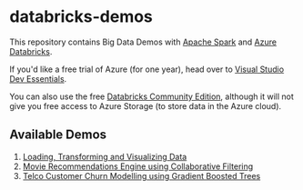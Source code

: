 # databricks-demos

This repository contains Big Data Demos with [Apache Spark](https://spark.apache.org/) and [Azure Databricks](https://azure.microsoft.com/en-us/services/databricks/).

If you'd like a free trial of Azure (for one year), head over to [Visual Studio Dev Essentials](https://www.visualstudio.com/dev-essentials/).

You can also use the free [Databricks Community Edition](https://community.cloud.databricks.com/
), although it will not give you free access to Azure Storage (to store data in the Azure cloud).

## Available Demos

1. [Loading, Transforming and Visualizing Data](https://github.com/telamal/databricks-demo/blob/main/demos/LoadingTransformingVisualizingData.html)
2. [Movie Recommendations Engine using Collaborative Filtering](https://github.com/telamal/databricks-demo/blob/main/demos/MovieRecommender.html)
3. [Telco Customer Churn Modelling using Gradient Boosted Trees](https://github.com/telamal/databricks-demo/blob/main/demos/telco-customer-churn.html)

